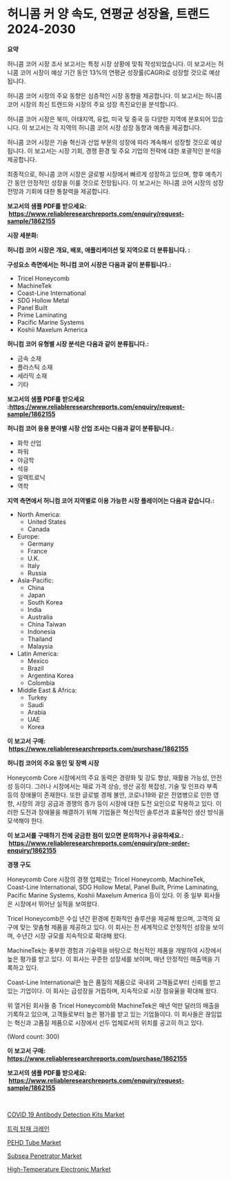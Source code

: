 <p><h1>허니콤 커 양 속도, 연평균 성장율, 트랜드 2024-2030</h1></p><p><strong>요약</strong></p>
<p><p>허니콤 코어 시장 조사 보고서는 특정 시장 상황에 맞춰 작성되었습니다. 이 보고서는 허니콤 코어 시장이 예상 기간 동안 13%의 연평균 성장률(CAGR)로 성장할 것으로 예상됩니다.</p><p>허니콤 코어 시장의 주요 동향은 심층적인 시장 동향을 제공합니다. 이 보고서는 허니콤 코어 시장의 최신 트렌드와 시장의 주요 성장 촉진요인을 분석합니다.</p><p>허니콤 코어 시장은 북미, 아태지역, 유럽, 미국 및 중국 등 다양한 지역에 분포되어 있습니다. 이 보고서는 각 지역의 허니콤 코어 시장 성장 동향과 예측을 제공합니다.</p><p>허니콤 코어 시장은 기술 혁신과 산업 부문의 성장에 따라 계속해서 성장할 것으로 예상됩니다. 이 보고서는 시장 기회, 경쟁 환경 및 주요 기업의 전략에 대한 포괄적인 분석을 제공합니다.</p><p>최종적으로, 허니콤 코어 시장은 글로벌 시장에서 빠르게 성장하고 있으며, 향후 예측기간 동안 안정적인 성장을 이룰 것으로 전망됩니다. 이 보고서는 허니콤 코어 시장의 성장 전망과 기회에 대한 통찰력을 제공합니다.</p></p>
<p><strong>보고서의 샘플 PDF를 받으세요: &nbsp;<a href="https://www.reliableresearchreports.com/enquiry/request-sample/1862155">https://www.reliableresearchreports.com/enquiry/request-sample/1862155</a></strong></p>
<p><strong>시장 세분화:</strong></p>
<p><strong> 허니컴 코어 시장은 개요, 배포, 애플리케이션 및 지역으로 더 분류됩니다. :</strong></p>
<p><strong>구성요소 측면에서는 허니컴 코어 시장은 다음과 같이 분류됩니다.:</strong></p>
<p><ul><li>Tricel Honeycomb</li><li>MachineTek</li><li>Coast-Line International</li><li>SDG Hollow Metal</li><li>Panel Built</li><li>Prime Laminating</li><li>Pacific Marine Systems</li><li>Koshii Maxelum America</li></ul></p>
<p><strong> 허니컴 코어 유형별 시장 분석은 다음과 같이 분류됩니다.:</strong></p>
<p><ul><li>금속 소재</li><li>플라스틱 소재</li><li>세라믹 소재</li><li>기타</li></ul></p>
<p><strong>보고서의 샘플 PDF를 받으세요 :<a href="https://www.reliableresearchreports.com/enquiry/request-sample/1862155">https://www.reliableresearchreports.com/enquiry/request-sample/1862155</a></strong></p>
<p><strong> 허니컴 코어 응용 분야별 시장 산업 조사는 다음과 같이 분류됩니다.:</strong></p>
<p><ul><li>화학 산업</li><li>파워</li><li>야금학</li><li>석유</li><li>일렉트로닉</li><li>역학</li></ul></p>
<p><strong>지역 측면에서 허니컴 코어 지역별로 이용 가능한 시장 플레이어는 다음과 같습니다.:</strong></p>
<p><ul>
    <li>
        North America:
        <ul>
            <li>United States</li>
            <li>Canada</li>
        </ul>
    </li>
    <li>
        Europe:
        <ul>
            <li>Germany</li>
            <li>France</li>
            <li>U.K.</li>
            <li>Italy</li>
            <li>Russia</li>
        </ul>
    </li>
    <li>
        Asia-Pacific:
        <ul>
            <li>China</li>
            <li>Japan</li>
            <li>South Korea</li>
            <li>India</li>
            <li>Australia</li>
            <li>China Taiwan</li>
            <li>Indonesia</li>
            <li>Thailand</li>
            <li>Malaysia</li>
        </ul>
    </li>
    <li>
        Latin America:
        <ul>
            <li>Mexico</li>
            <li>Brazil</li>
            <li>Argentina Korea</li>
            <li>Colombia</li>
        </ul>
    </li>
    <li>
        Middle East & Africa:
        <ul>
            <li>Turkey</li>
            <li>Saudi</li>
            <li>Arabia</li>
            <li>UAE</li>
            <li>Korea</li>
        </ul>
    </li>
    </ul></p>
<p><strong>이 보고서 구매: &nbsp;<a href="https://www.reliableresearchreports.com/purchase/1862155">https://www.reliableresearchreports.com/purchase/1862155</a></strong></p>
<p><strong>허니컴 코어의 주요 동인 및 장벽 시장</strong></p>
<p><p>Honeycomb Core 시장에서의 주요 동력은 경량화 및 강도 향상, 재활용 가능성, 안전성 등이다. 그러나 시장에서는 재료 가격 상승, 생산 공정 복잡성, 기술 및 인프라 부족 등의 장애물이 존재한다. 또한 글로벌 경제 불안, 코로나19와 같은 전염병으로 인한 영향, 시장의 과잉 공급과 경쟁의 증가 등이 시장에 대한 도전 요인으로 작용하고 있다. 이러한 도전과 장애물을 해결하기 위해 기업들은 혁신적인 솔루션과 효율적인 생산 방식을 모색해야 한다.</p></p>
<p><strong>이 보고서를 구매하기 전에 궁금한 점이 있으면 문의하거나 공유하세요.: &nbsp;<a href="https://www.reliableresearchreports.com/enquiry/pre-order-enquiry/1862155">https://www.reliableresearchreports.com/enquiry/pre-order-enquiry/1862155</a></strong></p>
<p><strong>경쟁 구도</strong></p>
<p><p>Honeycomb Core 시장의 경쟁 업체로는 Tricel Honeycomb, MachineTek, Coast-Line International, SDG Hollow Metal, Panel Built, Prime Laminating, Pacific Marine Systems, Koshii Maxelum America 등이 있다. 이 중 일부 회사들은 시장에서 뛰어난 실적을 보여왔다.</p><p>Tricel Honeycomb은 수십 년간 환경에 친화적인 솔루션을 제공해 왔으며, 고객의 요구에 맞는 맞춤형 제품을 제공하고 있다. 이 회사는 전 세계적으로 안정적인 성장을 보이며, 수년간 시장 규모를 지속적으로 확대해 왔다. </p><p>MachineTek는 풍부한 경험과 기술력을 바탕으로 혁신적인 제품을 개발하여 시장에서 높은 평가를 받고 있다. 이 회사는 꾸준한 성장세를 보이며, 매년 안정적인 매출액을 기록하고 있다.</p><p>Coast-Line International은 높은 품질의 제품으로 국내외 고객들로부터 신뢰를 받고 있는 기업이다. 이 회사는 급성장을 거듭하며, 지속적으로 시장 점유율을 확대해 왔다.</p><p>위 열거된 회사들 중 Tricel Honeycomb와 MachineTek은 매년 억만 달러의 매출을 기록하고 있으며, 고객들로부터 높은 평가를 받고 있는 기업들이다. 이 회사들은 끊임없는 혁신과 고품질 제품으로 시장에서 선두 업체로서의 위치를 공고히 하고 있다.</p><p>(Word count: 300)</p></p>
<p><strong>이 보고서 구매: &nbsp; <a href="https://www.reliableresearchreports.com/purchase/1862155">https://www.reliableresearchreports.com/purchase/1862155</a></strong></p>
<p><strong>보고서의 샘플 PDF를 받으세요: &nbsp;<a href="https://www.reliableresearchreports.com/enquiry/request-sample/1862155">https://www.reliableresearchreports.com/enquiry/request-sample/1862155</a></strong><strong></strong></p>
<p>&nbsp;</p>
<p><p><a href="https://view.publitas.com/reportprime-1/covid-19-antibody-detection-kits-market-research-report-reveals-the-latest-trends-and-opportunities-of-this-market-for-period-from-2023-2030/">COVID 19 Antibody Detection Kits Market</a></p><p><a href="https://github.com/sougarounis/Market-Research-Report-List-2/blob/main/8650676191698.md">트럭 탑재 크레인</a></p><p><a href="https://github.com/gdfhhhj/Market-Research-Report-List-3/blob/main/pehd-tube-market.md">PEHD Tube Market</a></p><p><a href="https://issuu.com/reportprime-2/docs/subsea-penetrator-market-size-2030.pptx">Subsea Penetrator Market</a></p><p><a href="https://issuu.com/reportprime-2/docs/high-temperature-electronic-market-size-2030.pptx">High-Temperature Electronic Market</a></p></p>